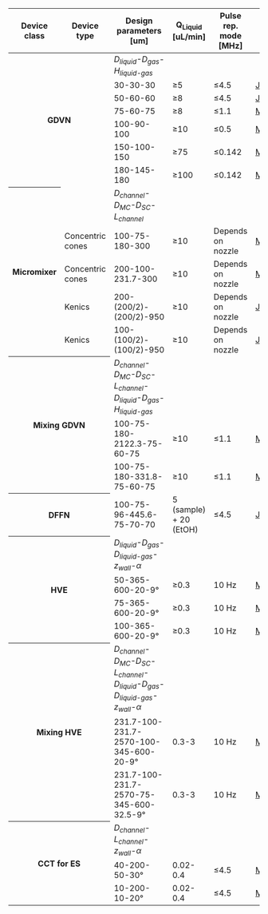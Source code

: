 <table>
    <thead>
        <tr>
			<th>Device class</th>
			<th>Device type</th>
			<th>Design parameters</br>[um]</th>
			<th>Q<sub>Liquid</sub></br>[uL/min]</th>
			<th>Pulse rep. mode</br>[MHz]</th>
			<th>Design name</th>
        </tr>
    </thead>
    <tbody>
        <tr>
          <th colspan = 2 rowspan = 7>GDVN</th>
          <td><i>D<sub>liquid</sub>-D<sub>gas</sub>-H<sub>liquid-gas</sub></i></td>
          <td></td>
		  <td></td>
		  <td></td>
        </tr>
		<tr>
          <td>30-30-30</td>
          <td>≥5</td>
		  <td>≤4.5</td>
		  <td><a href="../master/GDVN/JKMH_5/JKMH_5_30_30_30_1.stl" title="JKMH_5_30_30_30_1.stl">JKMH_5</a></td>	  
		</tr>
		<tr>
          <td>50-60-60</td>
          <td>≥8</td>
		  <td>≤4.5</td>
		  <td><a href="../master/GDVN/JKMH_6/JKMH_6_50_60_60_3.stl" title="JKMH_6_50_60_60_3.stl">JKMH_6</a></td>	  
        </tr>
		<tr>
          <td>75-60-75</td>
          <td>≥8</td>
		  <td>≤1.1</td>
		  <td><a href="../master/GDVN/MVED_B/MVED_B_75_60_75_7.stl" title="MVED_B_75_60_75_7.stl">MVED_B</a></td>	  
        </tr>
		<tr>
          <td>100-90-100</td>
          <td>≥10</td>
		  <td>≤0.5</td>
		  <td><a href="../master/GDVN/MVED_C/MVED_C_100_90_100_2.stl" title="MVED_C_100_90_100_2.stl">MVED_C</a></td>	  
        </tr>
		<tr>
          <td>150-100-150</td>
          <td>≥75</td>
		  <td>≤0.142</td>
		  <td><a href="../master/GDVN/MVED_D/MVED_D_150_100_150_4.stl" title="MVED_D_150_100_150_4.stl">MVED_D</a></td>	  
        </tr>
		<tr>
          <td>180-145-180</td>
          <td>≥100</td>
		  <td>≤0.142</td>
		  <td><a href="../master/GDVN/MVED_E/MVED_E_180_145_180_7.stl" title="MVED_E_180_145_180_7.stl">MVED_E</a></td>	  
        </tr>
		<tr>
          <th colspan = 1 rowspan = 5>Micromixer</th>
		  <td></td>
          <td><i>D<sub>channel</sub>-D<sub>MC</sub>-D<sub>SC</sub>-L<sub>channel</sub></i></td>
          <td></td>
		  <td></td>
		  <td></td>
        </tr>
		<tr>
		  <td>Concentric cones</td>
          <td>100-75-180-300</td>
          <td>≥10</td>
		  <td>Depends on nozzle</td>
		  <td><a href="../master/Micromixer/MVED_Y/MVED_100_75_180_300_22_12.stl" title="MVED_100_75_180_300_22_12.stl">MVED_Y</a></td>	  
        </tr>
		<tr>
		  <td>Concentric cones</td>
          <td>200-100-231.7-300</td>
          <td>≥10</td>
		  <td>Depends on nozzle</td>
		  <td><a href="../master/Micromixer/MVED_Z/MVED_200_100_231_7_300_23_12.stl" title="MVED_200_100_231_7_300_23_12.stl">MVED_Z</a></td>	  
        </tr>
		<tr>
		  <td>Kenics</td>
          <td>200-(200/2)-(200/2)-950</td>
          <td>≥10</td>
		  <td>Depends on nozzle</td>
		  <td><a href="../master/Micromixer/JKMH_10/JKMH_10_5.stl" title="JKMH_10_5.stl">JKMH_10</a></td>	  
        </tr>
		<tr>
		  <td>Kenics</td>
          <td>100-(100/2)-(100/2)-950</td>
          <td>≥10</td>
		  <td>Depends on nozzle</td>
		  <td><a href="../master/Micromixer/JKMH_10H/JKMH_10H_5.stl" title="JKMH_10H_5.stl">JKMH_10H</a></td>	  
        </tr>
		<tr>
          <th colspan = 2 rowspan = 3>Mixing GDVN</th>
          <td><i>D<sub>channel</sub>-D<sub>MC</sub>-D<sub>SC</sub>-L<sub>channel</sub>-D<sub>liquid</sub>-D<sub>gas</sub>-H<sub>liquid-gas</i></td>
          <td></td>
		  <td></td>
		  <td></td>
        </tr>
		<tr>
          <td>100-75-180-2122.3-75-60-75</td>
          <td>≥10</td>
		  <td>≤1.1</td>
		  <td><a href="../master/MixingGDVN/MVED_S/MVED_100_75_180_2122_75_60_75_20_8.stl" title="MVED_100_75_180_2122_75_60_75_20_8.stl">MVED_S</a></td>	  
        </tr>
		<tr>
          <td>100-75-180-331.8-75-60-75</td>
          <td>≥10</td>
		  <td>≤1.1</td>
		  <td><a href="../master/MixingGDVN/MVED_V/MVED_100_75_180_2122_75_60_75_20_8.stl" title="MVED_100_75_180_2122_75_60_75_20_8.stl">MVED_V</a></td>	  
        </tr>
		<tr>
          <th colspan = 2 rowspan = 1>DFFN</th>
		  <td>100-75-96-445.6-75-70-70</td>
          <td>5 (sample) + 20 (EtOH)</td>
		  <td>≤4.5</td>
		  <td><a href="../master/DFFN/JKMH_8/JKMH_8_8.stl" title="JKMH_8_8.stl">JKMH_8</a></td>	 
		</tr>
        <tr>
          <th colspan = 2 rowspan = 4>HVE</th>
          <td><i>D<sub>liquid</sub>-D<sub>gas</sub>-D<sub>liquid-gas</sub>-z<sub>wall</sub>-α</i></td>
          <td></td>
		  <td></td>
		  <td></td>
        </tr>
		<tr>
          <td>50-365-600-20-9°</td>
          <td>≥0.3</td>
		  <td>10 Hz</td>
		  <td><a href="../master/HVE/MV_K/MV_K_50_365_600_2.stl" title="MV_K_50_365_600_2.stl">MV_K</a></td>	 
        </tr>
		<tr>
          <td>75-365-600-20-9°</td>
          <td>≥0.3</td>
		  <td>10 Hz</td>
		  <td><a href="../master/HVE/MV_L/MV_L_75_365_600_4.stl" title="MV_L_75_365_600_4.stl">MV_L</a></td>	 
        </tr>
		<tr>
          <td>100-365-600-20-9°</td>
          <td>≥0.3</td>
		  <td>10 Hz</td>
		  <td><a href="../master/HVE/MV_T/MV_T_100_365_600_6.stl" title="MV_T_100_365_600_6.stl">MV_T</a></td>	 
        </tr>
		<tr>
          <th colspan = 2 rowspan = 3>Mixing HVE</th>
          <td><i>D<sub>channel</sub>-D<sub>MC</sub>-D<sub>SC</sub>-L<sub>channel</sub>-D<sub>liquid</sub>-D<sub>gas</sub>-D<sub>liquid-gas</sub>-z<sub>wall</sub>-α</i></td>
          <td></td>
		  <td></td>
		  <td></td>
        </tr>
	    <tr>
          <td>231.7-100-231.7-2570-100-345-600-20-9°</td>
          <td>0.3-3</td>
		  <td>10 Hz</td>
		  <td><a href="../master/MixingHVE/MV_I/MV_I_100_345_600_5.stl" title="MV_I_100_345_600_5.stl">MV_I</a></td>	 
        </tr>
	    <tr>
          <td>231.7-100-231.7-2570-75-345-600-32.5-9°</td>
          <td>0.3-3</td>
		  <td>10 Hz</td>
		  <td><a href="../master/MixingHVE/MV_J/MV_J_75_345_600_7.stl" title="MV_J_75_345_600_7.stl">MV_J</a></td>	 
        </tr>
		<tr>
          <th colspan = 2 rowspan = 3>CCT for ES</th>
          <td><i>D<sub>channel</sub>-L<sub>channel</sub>-z<sub>wall</sub>-α</i></td>
          <td></td>
		  <td></td>
		  <td></td>
        </tr>
	    <tr>
          <td>40-200-50-30°</td>
          <td>0.02-0.4</td>
		  <td>≤4.5</td>
		  <td><a href="../master/ES/W/MV_W_40_200_50_30_3.stl" title="MV_W_40_200_50_30_3.stl">MV_W</a></td>	 
        </tr>
	    <tr>
          <td>10-200-10-20°</td>
          <td>0.02-0.4</td>
		  <td>≤4.5</td>
		  <td><a href="../master/ES/X/MV_X_10_200_10_20_3.stl" title="MV_X_10_200_10_20_3.stl">MV_X</a></td>	 
        </tr>
    </tbody>
</table>


